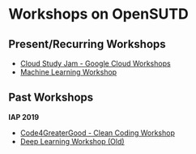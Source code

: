 # Workshops on OpenSUTD

## Present/Recurring Workshops

* [Cloud Study Jam - Google Cloud Workshops](https://github.com/OpenSUTD/cloud-study-jam)
* [Machine Learning Workshop](https://github.com/OpenSUTD/machine-learning-workshop)

## Past Workshops

**IAP 2019**

* [Code4GreaterGood - Clean Coding Workshop](https://github.com/OpenSUTD/)
* [Deep Learning Workshop (Old)](https://github.com/OpenSUTD/deeplearning-workshop-2019)
